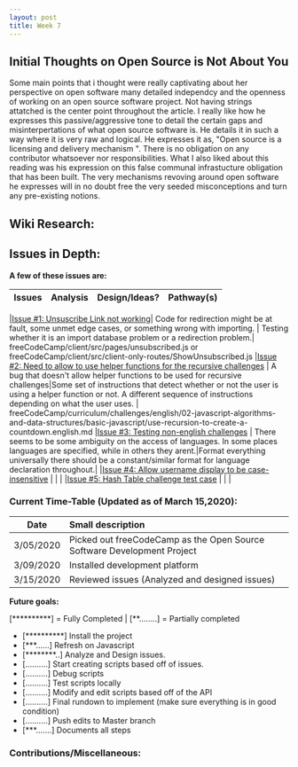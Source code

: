 ```yaml
---
layout: post
title: Week 7
---
```


## Initial Thoughts on Open Source is Not About You
  Some main points that i thought were really captivating about her perspective on open software many detailed independcy and the openness of working on an open source software project. Not having strings attatched is the center point throughout the article. I really like how he expresses this passive/aggressive tone to detail the certain gaps and misinterpertations of what open source software is. He details it in such a way where it is very raw and logical. He expresses it as, "Open source is a licensing and delivery mechanism ". There is no obligation on any contributor whatsoever nor responsibilities. What I also liked about this reading was his expression on this false communal infrastucture obligation that has been built. The very mechanisms revoving around open software he expresses will in no doubt free the very seeded misconceptions and turn any pre-existing notions.

## Wiki Research:



## Issues in Depth:
  
 **A few of these issues are:**

Issues| Analysis | Design/Ideas? | Pathway(s)
|---|----|----|:---|

|[Issue #1: Unsuscribe Link not working](https://github.com/freeCodeCamp/freeCodeCamp/issues/38322)| Code for redirection might be at fault, some unmet edge cases, or something wrong with importing. | Testing whether it is an import database problem or a redirection problem.| freeCodeCamp/client/src/pages/unsubscribed.js or freeCodeCamp/client/src/client-only-routes/ShowUnsubscribed.js
|[Issue #2: Need to allow to use helper functions for the recursive challenges](https://github.com/freeCodeCamp/freeCodeCamp/issues/37868) | A bug that doesn't allow helper functions to be used for recursive challenges|Some set of instructions that detect whether or not the user is using a helper function or not. A different sequence of instructions depending on what the user uses. | freeCodeCamp/curriculum/challenges/english/02-javascript-algorithms-and-data-structures/basic-javascript/use-recursion-to-create-a-countdown.english.md
|[Issue #3: Testing non-english challenges](https://github.com/freeCodeCamp/freeCodeCamp/issues/34641) | There seems to be some ambiguity on the access of languages. In some places languages are specified, while in others they arent.|Format everything universally there should be a constant/similar format for language declaration throughout.|
|[Issue #4: Allow username display to be case-insensitive](https://github.com/freeCodeCamp/freeCodeCamp/issues/35525) | | |
|[Issue #5: Hash Table challenge test case](https://github.com/freeCodeCamp/freeCodeCamp/issues/38049) | | |


### Current Time-Table (Updated as of March 15,2020):

 Date| Small description 
|---|:---|
| 3/05/2020 | Picked out freeCodeCamp as the Open Source Software Development Project |
| 3/09/2020 | Installed development platform | 
| 3/15/2020 | Reviewed issues (Analyzed and designed issues)|
   
**Future goals:**

[**********] = Fully Completed           |           [**........] = Partially completed

- [**********] Install the project 
- [***......] Refresh on Javascript
- [********..] Analyze and Design issues.
- [..........] Start creating scripts based off of issues.
- [..........] Debug scripts 
- [..........] Test scripts locally
- [..........] Modify and edit scripts based off of the API
- [..........] Final rundown to implement (make sure everything is in good condition)
- [..........] Push edits to Master branch 
- [***.......] Documents all steps 


### Contributions/Miscellaneous:
   


